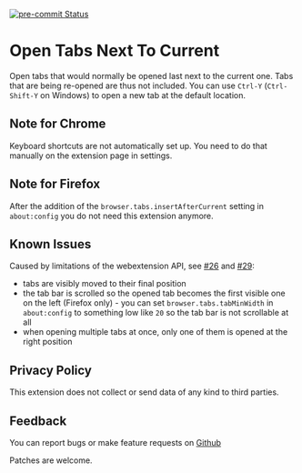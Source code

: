 [![pre-commit Status](https://github.com/sblask/webextension-open-tabs-next-to-current/actions/workflows/pre-commit.yml/badge.svg)](https://github.com/sblask/webextension-open-tabs-next-to-current/actions/workflows/pre-commit.yml)

Open Tabs Next To Current
=========================

Open tabs that would normally be opened last next to the current one. Tabs that
are being re-opened are thus not included.  You can use `Ctrl-Y`
(`Ctrl-Shift-Y` on Windows) to open a new tab at the default location.

Note for Chrome
---------------

Keyboard shortcuts are not automatically set up. You need to do that manually
on the extension page in settings.

Note for Firefox
----------------

After the addition of the `browser.tabs.insertAfterCurrent` setting in
`about:config` you do not need this extension anymore.

Known Issues
------------

Caused by limitations of the webextension API, see
[#26](https://github.com/sblask/webextension-open-tabs-next-to-current/issues/26)
and
[#29](https://github.com/sblask/webextension-open-tabs-next-to-current/issues/29):

 - tabs are visibly moved to their final position
 - the tab bar is scrolled so the opened tab becomes the first visible one on
   the left (Firefox only) - you can set `browser.tabs.tabMinWidth` in
   `about:config` to something low like `20` so the tab bar is not scrollable
   at all
 - when opening multiple tabs at once, only one of them is opened at the right
   position

Privacy Policy
--------------

This extension does not collect or send data of any kind to third parties.

Feedback
--------

You can report bugs or make feature requests on
[Github](https://github.com/sblask/webextension-open-tabs-next-to-current)

Patches are welcome.
